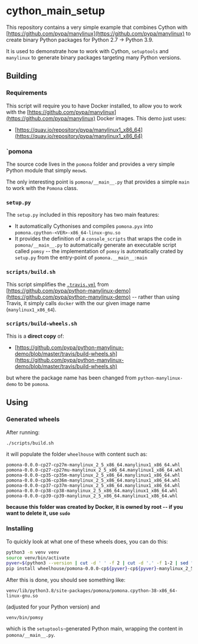 # cython_main_setup

This repository contains a very simple example that combines Cython with [https://github.com/pypa/manylinux](https://github.com/pypa/manylinux) to create binary Python packages for Python 2.7 -> Python 3.9.

It is used to demonstrate how to work with Cython, `setuptools` and `manylinux` to generate binary packages targeting many Python versions.

## Building

### Requirements

This script will require you to have Docker installed, to allow you to work with the [https://github.com/pypa/manylinux](https://github.com/pypa/manylinux) Docker images. This demo just uses:

* [https://quay.io/repository/pypa/manylinux1_x86_64](https://quay.io/repository/pypa/manylinux1_x86_64)

### `pomona

The source code lives in the `pomona` folder and provides a very simple Python module that simply `meow`s.

The only interesting point is `pomona/__main__.py` that provides a simple `main` to work with the `Pomona` class.
 
### `setup.py`

The `setup.py` included in this repository has two main features:

* It automatically Cythonises and compiles `pomona.pyx` into `pomona.cpython-<VER>-x86_64-linux-gnu.so`
* It provides the definition of a `console_scripts` that wraps the code in `pomona/__main__.py` to automatically generate an executable script called `pomsy` -- the implementation of `pomsy` is automatically crated by `setup.py` from the entry-point of `pomona.__main__:main`

### `scripts/build.sh`

This script simplifies the [`.travis.yml`](https://github.com/pypa/python-manylinux-demo/blob/master/.travis.yml) from [https://github.com/pypa/python-manylinux-demo](https://github.com/pypa/python-manylinux-demo) -- rather than using Travis, it simply calls `docker` with the our given image name (`manylinux1_x86_64`).

### `scripts/build-wheels.sh` 

This is a **direct copy** of:

* [https://github.com/pypa/python-manylinux-demo/blob/master/travis/build-wheels.sh](https://github.com/pypa/python-manylinux-demo/blob/master/travis/build-wheels.sh)

but where the package name has been changed from `python-manylinux-demo` to be `pomona`.

## Using

### Generated wheels

After running:

```bash
./scripts/build.sh
```

it will populate the folder `wheelhouse` with content such as:

```
pomona-0.0.0-cp27-cp27m-manylinux_2_5_x86_64.manylinux1_x86_64.whl
pomona-0.0.0-cp27-cp27mu-manylinux_2_5_x86_64.manylinux1_x86_64.whl
pomona-0.0.0-cp35-cp35m-manylinux_2_5_x86_64.manylinux1_x86_64.whl
pomona-0.0.0-cp36-cp36m-manylinux_2_5_x86_64.manylinux1_x86_64.whl
pomona-0.0.0-cp37-cp37m-manylinux_2_5_x86_64.manylinux1_x86_64.whl
pomona-0.0.0-cp38-cp38-manylinux_2_5_x86_64.manylinux1_x86_64.whl
pomona-0.0.0-cp39-cp39-manylinux_2_5_x86_64.manylinux1_x86_64.whl
```

**because this folder was created by Docker, it is owned by root -- if you want to delete it, use `sudo`**

### Installing

To quickly look at what one of these wheels does, you can do this:

```bash
python3 -m venv venv
source venv/bin/activate
pyver=$(python3 --version | cut -d ' ' -f 2 | cut -d '.' -f 1-2 | sed "s/\.//g")
pip install wheelhouse/pomona-0.0.0-cp${pyver}-cp${pyver}-manylinux_2_5_x86_64.manylinux1_x86_64.whl --force-reinstall
```

After this is done, you should see something like:

```
venv/lib/python3.8/site-packages/pomona/pomona.cpython-38-x86_64-linux-gnu.so
```

(adjusted for your Python version) and

```
venv/bin/pomsy
```

which is the `setuptools`-generated Python main, wrapping the content in `pomona/__main__.py`.


